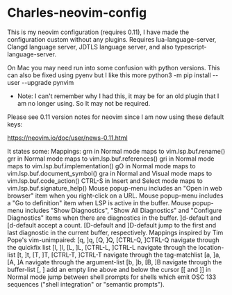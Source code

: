# Charles-neovim-config
This is my neovim configuration (requires 0.11), I have made the configuration custom without any plugins. Requires lua-language-server, Clangd language server, JDTLS language server, and also typescript-language-server.

On Mac you may need run into some confusion with python versions. This can also be fixed using pyenv but I like this more
python3 -m pip install --user --upgrade pynvim
 - Note: I can't remember why I had this, it may be for an old plugin that I am no longer using. So It may not be required.

Please see 0.11 version notes for neovim since I am now using these default keys:

https://neovim.io/doc/user/news-0.11.html

It states some:
Mappings:
grn in Normal mode maps to vim.lsp.buf.rename()
grr in Normal mode maps to vim.lsp.buf.references()
gri in Normal mode maps to vim.lsp.buf.implementation()
gO in Normal mode maps to vim.lsp.buf.document_symbol()
gra in Normal and Visual mode maps to vim.lsp.buf.code_action()
CTRL-S in Insert and Select mode maps to vim.lsp.buf.signature_help()
Mouse popup-menu includes an "Open in web browser" item when you right-click on a URL.
Mouse popup-menu includes a "Go to definition" item when LSP is active in the buffer.
Mouse popup-menu includes "Show Diagnostics", "Show All Diagnostics" and "Configure Diagnostics" items when there are diagnostics in the buffer.
]d-default and [d-default accept a count.
[D-default and ]D-default jump to the first and last diagnostic in the current buffer, respectively.
Mappings inspired by Tim Pope's vim-unimpaired:
[q, ]q, [Q, ]Q, [CTRL-Q, ]CTRL-Q navigate through the quickfix list
[l, ]l, [L, ]L, [CTRL-L, ]CTRL-L navigate through the location-list
[t, ]t, [T, ]T, [CTRL-T, ]CTRL-T navigate through the tag-matchlist
[a, ]a, [A, ]A navigate through the argument-list
[b, ]b, [B, ]B navigate through the buffer-list
[<Space>, ]<Space> add an empty line above and below the cursor
[[ and ]] in Normal mode jump between shell prompts for shells which emit OSC 133 sequences ("shell integration" or "semantic prompts").
